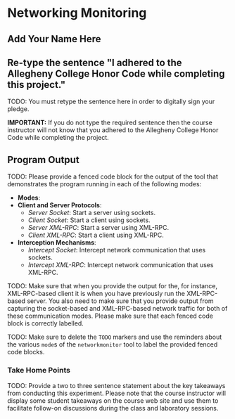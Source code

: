# Networking Monitoring

## Add Your Name Here

## Re-type the sentence "I adhered to the Allegheny College Honor Code while completing this project."

TODO: You must retype the sentence here in order to digitally sign your pledge.

**IMPORTANT:** If you do not type the required sentence then the course
instructor will not know that you adhered to the Allegheny College Honor Code
while completing the project.

## Program Output

TODO: Please provide a fenced code block for the output of the tool that
demonstrates the program running in each of the following modes:

- **Modes**:
- **Client and Server Protocols**:
  - _Server Socket_: Start a server using sockets.
  - _Client Socket_: Start a client using sockets.
  - _Server XML-RPC_: Start a server using XML-RPC.
  - _Client XML-RPC_: Start a client using XML-RPC.
- **Interception Mechanisms**:
  - _Intercept Socket_: Intercept network communication that uses sockets.
  - _Intercept XML-RPC_: Intercept network communication that uses XML-RPC.

TODO: Make sure that when you provide the output for the, for instance,
XML-RPC-based client it is when you have previously run the XML-RPC-based
server. You also need to make sure that you provide output from capturing the
socket-based and XML-RPC-based network traffic for both of these communication
modes. Please make sure that each fenced code block is correctly labelled.

TODO: Make sure to delete the `TODO` markers and use the reminders about the
various `mode`s of the `networkmonitor` tool to label the provided fenced code
blocks.

### Take Home Points

TODO: Provide a two to three sentence statement about the key takeaways from
conducting this experiment. Please note that the course instructor will display
some student takeaways on the course web site and use them to facilitate
follow-on discussions during the class and laboratory sessions.
